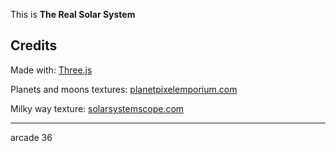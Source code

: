 This is **The Real Solar System**

## Credits

Made with: [Three.js](https://threejs.org/)

Planets and moons textures: [planetpixelemporium.com](http://planetpixelemporium.com/planets.html)

Milky way texture: [solarsystemscope.com](https://www.solarsystemscope.com/textures/)

--- 
arcade 36
